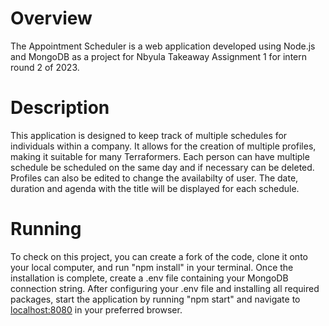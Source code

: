 # Overview

The Appointment Scheduler is a web application developed using Node.js and MongoDB as a project for Nbyula Takeaway Assignment 1 for intern round 2 of 2023.

# Description

This application is designed to keep track of multiple schedules for individuals within a company. It allows for the creation of multiple profiles, making it suitable for many Terraformers. Each person can have multiple schedule be scheduled on the same day and if necessary can be deleted. Profiles can also be edited to change the availabilty of user. The date, duration and agenda with the title will be displayed for each schedule.

# Running

To check on this project, you can create a fork of the code, clone it onto your local computer, and run "npm install" in your terminal. Once the installation is complete, create a .env file containing your MongoDB connection string. After configuring your .env file and installing all required packages, start the application by running "npm start" and navigate to [localhost:8080](http://localhost:8080/) in your preferred browser.
